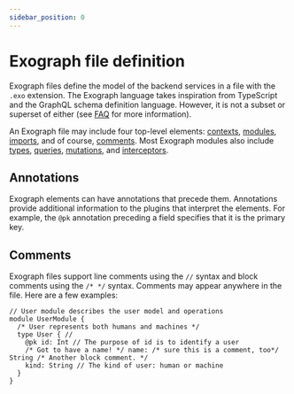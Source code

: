 ```yaml
---
sidebar_position: 0
---
```


# Exograph file definition

Exograph files define the model of the backend services in a file with the `.exo` extension. The Exograph language takes inspiration from TypeScript and the GraphQL schema definition language. However, it is not a subset or superset of either (see [FAQ](/faq.md) for more information).

An Exograph file may include four top-level elements: [contexts](context.md), [modules](module.md), [imports](import.md), and of course, [comments](#comments). Most Exograph modules also include [types](type.md), [queries](operation.md#queries), [mutations](operation.md#mutations), and [interceptors](interceptor.md).

## Annotations

Exograph elements can have annotations that precede them. Annotations provide additional information to the plugins that interpret the elements. For example, the `@pk` annotation preceding a field specifies that it is the primary key.

## Comments

Exograph files support line comments using the `//` syntax and block comments using the `/* */` syntax. Comments may appear anywhere in the file. Here are a few examples:

```exo
// User module describes the user model and operations
module UserModule {
  /* User represents both humans and machines */
  type User { //
    @pk id: Int // The purpose of id is to identify a user
    /* Got to have a name! */ name: /* sure this is a comment, too*/ String /* Another block comment. */
    kind: String // The kind of user: human or machine
  }
}
```
